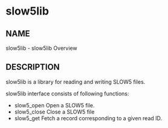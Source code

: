 # slow5lib

## NAME

slow5lib - slow5lib Overview

## DESCRIPTION

slow5lib is a library for reading and writing SLOW5 files.

slow5lib interface consists of following functions:

* slow5_open
    Open a SLOW5 file.
* slow5_close
    Close a  SLOW5 file
* slow5_get
    Fetch a record corresponding to a given read ID.
